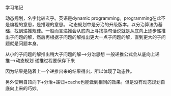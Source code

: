 学习笔记

动态规划，名字比较玄乎。英语是dynamic programming。programming在此不是编程的意思，是推理的意思。
动态规划中是分治的升级版本。以分治算法为基础，找到递推规律。一般而言递推会从底向上寻找换句话说就是从底向上逐步递推出子问题的解，然后再根据子问题的解推出更大一点子问题的解，直到更大的子问题就是问题本身。

从小的子问题的解推出稍大子问题的解-->分治思想
一般递推公式会从底向上递推-->动态规划
递推过程要保存下来

因为结果是随着上一个递推出来的结果得出，所以体现了动态性。

另外使用自顶向下+分治+递归+cache也能做到相同的效果。但是没有动态规划自底向上来的巧妙。